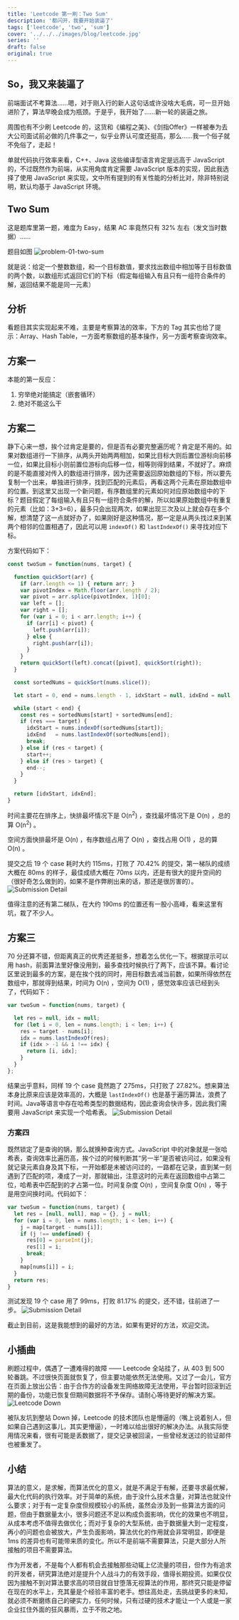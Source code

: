 ```yaml
---
title: 'Leetcode 第一刷：Two Sum'
description: '都闪开，我要开始装逼了'
tags: ['leetcode', 'two', 'sum']
cover: '../../../images/blog/leetcode.jpg'
series: ''
draft: false
original: true
---
```


## So，我又来装逼了

前端面试不考算法……嗯，对于刚入行的新人这句话或许没啥大毛病，可一旦开始进阶了，算法早晚会成为瓶颈。于是乎，我开始了……新一轮的装逼之旅。

周围也有不少刷 Leetcode 的，这货和《编程之美》、《剑指Offer》一样被奉为去大公司面试前必做的几件事之一，似乎业界认可度还挺高，那么……我一个俗子就不免俗了，走起！

单就代码执行效率来看，C++、Java 这些编译型语言肯定是远高于 JavaScript 的，不过既然作为前端，从实用角度肯定需要 JavaScript 版本的实现，因此我选择了使用 JavaScript 来实现，文中所有提到的有关性能的分析比对，除非特别说明，默认均基于 JavaScript 环境。

## Two Sum

这是题库里第一题，难度为 Easy，结果 AC 率竟然只有 32% 左右（发文当时数据）……

题目如图
![problem-01-two-sum](../../../images/blog/leetcode/01-two-sum.png)

就是说：给定一个整数数组，和一个目标数值，要求找出数组中相加等于目标数值的两个数，以数组形式返回它们的下标（假定每组输入有且只有一组符合条件的解，返回结果不能是同一元素）

## 分析

看题目其实实现起来不难，主要是考察算法的效率，下方的 Tag 其实也给了提示：Array、Hash Table，一方面考察数组的基本操作，另一方面考察查询效率。

## 方案一

本能的第一反应：
1. 穷举绝对能搞定（嵌套循环）
2. 绝对不能这么干

## 方案二

静下心来一想，挨个过肯定是要的，但是否有必要完整遍历呢？肯定是不用的。如果对数组进行一下排序，从两头开始两两相加，如果比目标大则后置位游标向前移一位，如果比目标小则前置位游标向后移一位，相等则得到结果，不就好了。麻烦的是不能直接对传入的数组进行排序，因为还需要返回原始数组的下标，所以要先复制一个出来，单独进行排序，找到匹配的元素后，再看这两个元素在原始数组中的位置。到这里又出现一个新问题，有序数组里的元素如何对应原始数组中的下标？题目假定了每组输入有且只有一组符合条件的解，所以如果原始数组中有重复的元素（比如：3+3=6），最多只会出现两次，如果出现三次及以上就会存在多个解，想清楚了这一点就好办了，如果刚好是这种情况，那一定是从两头找过来到某两个相邻的位置相遇了，因此可以用 `indexOf()` 和 `lastIndexOf()` 来寻找对应下标。

方案代码如下：

```js
const twoSum = function(nums, target) {

  function quickSort(arr) {
    if (arr.length <= 1) { return arr; }
    var pivotIndex = Math.floor(arr.length / 2);
    var pivot = arr.splice(pivotIndex, 1)[0];
    var left = [];
    var right = [];
    for (var i = 0; i < arr.length; i++) {
      if (arr[i] < pivot) {
        left.push(arr[i]);
      } else {
        right.push(arr[i]);
      }
    }
    return quickSort(left).concat([pivot], quickSort(right));
  }

  const sortedNums = quickSort(nums.slice());

  let start = 0, end = nums.length - 1, idxStart = null, idxEnd = null;

  while (start < end) {
    const res = sortedNums[start] + sortedNums[end];
    if (res === target) {
      idxStart = nums.indexOf(sortedNums[start]);
      idxEnd   = nums.lastIndexOf(sortedNums[end]);
      break;
    } else if (res < target) {
      start++;
    } else if (res > target) {
      end--;
    }
  }

  return [idxStart, idxEnd];
}
```


时间主要花在排序上，快排最坏情况下是 O(n<sup>2</sup>) ，查找最坏情况下是 O(n) ，总的算 O(n<sup>2</sup>) 。

空间方面快排最坏是 O(n) ，有序数组占用了 O(n) ，查找占用 O(1) ，总的算 O(n) 。

提交之后 19 个 case 耗时大约 115ms，打败了 70.42% 的提交，第一梯队的成绩大概在 80ms 的样子，最佳成绩大概在 70ms 以内，还是有很大的提升空间的（很好奇怎么做到的，如果不是作弊刷出来的话，那还是很厉害的）。
![Submission Detail](../../../images/blog/leetcode/leetcode-70.42.png)

值得注意的还有第二梯队，在大约 190ms 的位置还有一股小高峰，看来这里有坑，栽了不少人。

## 方案三

70 分还算不错，但距离真正的优秀还差挺多，想着怎么优化一下。根据提示可以用 hash，前面算法里好像没用到，最多查找时候执行了两下，应该不算。看讨论区里说到最多的方案，是在挨个找的同时，用目标数去减当前数，如果所得依然在数组中，那就得到结果，时间为 O(n) ，空间为 O(1) ，感觉效率应该已经到头了，代码如下：

```js
var twoSum = function(nums, target) {

  let res = null, idx = null;
  for (let i = 0, len = nums.length; i < len; i++) {
    res = target - nums[i];
    idx = nums.lastIndexOf(res);
    if (idx > -1 && i !== idx) {
      return [i, idx];
    }
  }
};
```


结果出乎意料，同样 19 个 case 竟然跑了 275ms，只打败了 27.82%。想来算法本身比原来应该是效率高的，大概是 `lastIndexOf()` 也是基于遍历算法，浪费了时间。Java等语言中存在哈希类型的数据结构，因此查询会快许多，因此我们需要用 JavaScript 来实现一个哈希表。
![Submission Detail](../../../images/blog/leetcode/leetcode-27.82.png)

<h3>方案四</h3>

既然锁定了是查询的锅，那么就换种查询方式。JavaScript 中的对象就是一张哈希表，查询效率比遍历高，挨个过的时候判断其“另一半”是否被访问过，如果没有就记录元素自身及其下标，一开始都是未被访问过的，一路都在记录，直到某一刻遇到了匹配的项，凑成了一对，那就输出，注意这时的元素在返回数组中占第二位，哈希表中匹配到的才占第一位。时间复杂度 O(n) ，空间复杂度 O(n) ，等于是用空间换时间。代码如下：

```js
var twoSum = function(nums, target) {
  let res = [null, null], map = {}, j = null;
  for (var i = 0, len = nums.length; i < len; i++) {
    j = map[target - nums[i]];
    if (j !== undefined) {
      res[0] = parseInt(j);
      res[1] = i;
      break;
    }
    map[nums[i]] = i;
  }
  return res;
}
```

测试发现 19 个 case 用了 99ms，打败 81.17% 的提交，还不错，往前进了一步。
![Submission Detail](../../../images/blog/leetcode/leetcode-81.17.png)


截止到目前，这是我能想到的最好的方法，如果有更好的方法，欢迎交流。

## 小插曲

刷题过程中，偶遇了一遭难得的故障 —— Leetcode 全站挂了，从 403 到 500 轮番跳。不过很快页面就恢复了，但主要功能依然无法使用。又过了一会儿，官方在页面上放出公告：由于合作方的设备发生网络故障无法使用，平台暂时回滚到近期的备份，功能已恢复但期间数据将不予保存。请耐心等待更好的解决方案。
![Leetcode Down](../../../images/blog/leetcode/leetcode-down.png)

被队友坑到整站 Down 掉，Leetcode 的技术团队也是懵逼的（嘴上说着别人，但如果自己遇到这事儿，其实更懵逼），一时难以给出很好的解决办法。从我实际使用情况来看，很有可能是丢数据了，提交记录被回滚，一些曾经发送过的验证邮件也被重发了。

## 小结

算法的意义，是求解，而算法优化的意义，就是不满足于有解，还要寻求最优解，最大化代码的执行效率。对于简单的系统，由于没什么技术含量，对算法也就没什么要求；对于有一定复杂度但规模较小的系统，虽然会涉及到一些算法方面的问题，但由于数据量太小，很多问题还不足以构成负面影响，优化的效果也不明显，从成本考虑不值得去做优化；而对于复杂的大型系统，由于数据量大到一定程度，再小的问题也会被放大，产生负面影响，算法优化的作用就会非常明显，即便是 1ms 的差异也有可能带来质的变化。所以不是前端不需要算法，只是大部分人所接触的项目不需要算法。

作为开发者，不是每个人都有机会去接触那些动辄上亿流量的项目，但作为有追求的开发者，研究算法绝对是提升个人战斗力的有效手段，值得长期投资。如果仅仅因为接触不到对算法要求高的项目就自甘堕落无视算法的作用，那终究只能是停留在现在的水平上，充其量是个经验丰富的老手。想往高处走，去挑战更多的未知，就必须不断磨练自己的硬实力，任何时候，只有过硬的技术才能让一个人或是一家企业扛住外面的狂风暴雨，立于不败之地。
